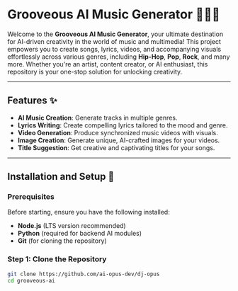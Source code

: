 # Grooveous AI Music Generator 🎵🎨🎤

Welcome to the **Grooveous AI Music Generator**, your ultimate destination for AI-driven creativity in the world of music and multimedia! This project empowers you to create songs, lyrics, videos, and accompanying visuals effortlessly across various genres, including **Hip-Hop**, **Pop**, **Rock**, and many more. Whether you're an artist, content creator, or AI enthusiast, this repository is your one-stop solution for unlocking creativity.

---

## Features ✨

- **AI Music Creation**: Generate tracks in multiple genres.
- **Lyrics Writing**: Create compelling lyrics tailored to the mood and genre.
- **Video Generation**: Produce synchronized music videos with visuals.
- **Image Creation**: Generate unique, AI-crafted images for your videos.
- **Title Suggestion**: Get creative and captivating titles for your songs.

---

## Installation and Setup 🚀

### Prerequisites
Before starting, ensure you have the following installed:
- **Node.js** (LTS version recommended)
- **Python** (required for backend AI modules)
- **Git** (for cloning the repository)

### Step 1: Clone the Repository
```bash
git clone https://github.com/ai-opus-dev/dj-opus
cd grooveous-ai





